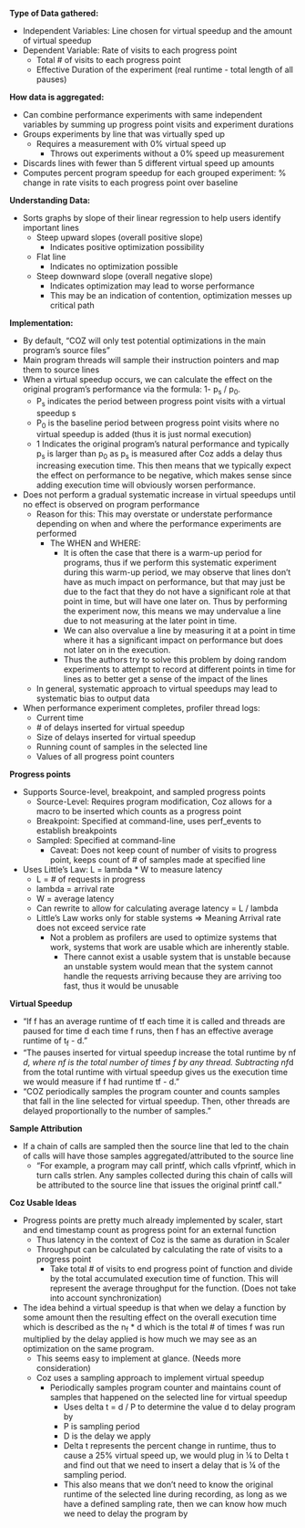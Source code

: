 **Type of Data gathered:**



*   Independent Variables: Line chosen for virtual speedup and the amount of virtual speedup
*   Dependent Variable: Rate of visits to each progress point
    *   Total # of visits to each progress point 
    *   Effective Duration of the experiment (real runtime - total length of all pauses)

**How data is aggregated:**



*   Can combine performance experiments with same independent variables by summing up progress point visits and experiment durations 
*   Groups experiments by line that was virtually sped up
    *   Requires a measurement with 0% virtual speed up
        *   Throws out experiments without a 0% speed up measurement
*   Discards lines with fewer than 5 different virtual speed up amounts
*   Computes percent program speedup for each grouped experiment: % change in rate visits to each progress point over baseline

**Understanding Data:**



*   Sorts graphs by slope of their linear regression to help users identify important lines
    *   Steep upward slopes (overall positive slope)
        *   Indicates positive optimization possibility
    *   Flat line 
        *   Indicates no optimization possible
    *   Steep downward slope (overall negative slope)
        *   Indicates optimization may lead to worse performance
        *   This may be an indication of contention, optimization messes up critical path

**Implementation:**



*   By default, “COZ will only test potential optimizations in the main program’s source files”
*   Main program threads will sample their instruction pointers and map them to source lines
*   When a virtual speedup occurs, we can calculate the effect on the original program’s performance via the formula: 1- p<sub>s</sub> / p<sub>0</sub>. 
    *   P<sub>s</sub> indicates the period between progress point visits with a virtual speedup s
    *   P<sub>0</sub> is the baseline period between progress point visits where no virtual speedup is added (thus it is just normal execution)
    *   1 Indicates the original program’s natural performance and typically p<sub>s</sub>  is larger than p<sub>0</sub> as p<sub>s</sub> is measured after Coz adds a delay thus increasing execution time. This then means that we typically expect the effect on performance to be negative, which makes sense since adding execution time will obviously worsen performance.
*   Does not perform a gradual systematic increase in virtual speedups until no effect is observed on program performance
    *   Reason for this: This may overstate or understate performance depending on when and where the performance experiments are performed
        *   The WHEN and WHERE: 
            *   It is often the case that there is a warm-up period for programs, thus if we perform this systematic experiment during this warm-up period, we may observe that lines don’t have as much impact on performance, but that may just be due to the fact that they do not have a significant role at that point in time, but will have one later on. Thus by performing the experiment now, this means we may undervalue a line due to not measuring at the later point in time. 
            *   We can also overvalue a line by measuring it at a point in time where it has a significant impact on performance but does not later on in the execution.
            *   Thus the authors try to solve this problem by doing random experiments to attempt to record at different points in time for lines as to better get a sense of the impact of the lines
    *   In general, systematic approach to virtual speedups may lead to systematic bias to output data
*   When performance experiment completes, profiler thread logs:
    *   Current time
    *   \# of delays inserted for virtual speedup
    *   Size of delays inserted for virtual speedup
    *   Running count of samples in the selected line
    *   Values of all progress point counters

**Progress points**



*   Supports Source-level, breakpoint, and sampled progress points
    *   Source-Level: Requires program modification, Coz allows for a macro to be inserted which counts as a progress point
    *   Breakpoint: Specified at command-line, uses perf_events to establish breakpoints
    *   Sampled: Specified at command-line
        *   Caveat: Does not keep count of number of visits to progress point, keeps count of # of samples made at specified line
*   Uses Little’s Law: L = lambda * W to measure latency
    *   L = # of requests in progress
    *   lambda = arrival rate
    *   W = average latency
    *   Can rewrite to allow for calculating average latency = L / lambda
    *   Little’s Law works only for stable systems => Meaning Arrival rate does not exceed service rate
        *   Not a problem as profilers are used to optimize systems that work, systems that work are usable which are inherently stable. 
            *   There cannot exist a usable system that is unstable because an unstable system would mean that the system cannot handle the requests arriving because they are arriving too fast, thus it would be unusable

**Virtual Speedup**



*   “If f has an average runtime of  tf each time it is called and threads are paused for time d each time f runs, then f has an effective average runtime of  t<sub>f</sub> - d.”
*   “The pauses inserted for virtual speedup increase the total runtime by nf *d, where nf is the total number of times f by any thread. Subtracting nf*d from the total runtime with virtual speedup gives us the execution time we would measure if f had runtime tf - d.”
*   “COZ periodically samples the program counter and counts samples that fall in the line selected for virtual speedup. Then, other threads are delayed proportionally to the number of samples.”

**Sample Attribution**



*   If a chain of calls are sampled then the source line that led to the chain of calls will have those samples aggregated/attributed to the source line
    *   “For example, a program may call printf, which calls vfprintf, which in turn calls strlen. Any samples collected during this chain of calls will be attributed to the source line that issues the original printf call.”



**Coz Usable Ideas**



*   Progress points are pretty much already implemented by scaler, start and end timestamp count as progress point for an external function
    *   Thus latency in the context of Coz is the same as duration in Scaler
    *   Throughput can be calculated by calculating the rate of visits to a progress point
        *   Take total # of visits to end progress point of function and divide by the total accumulated execution time of function. This will represent the average throughput for the function. (Does not take into account synchronization)
*   The idea behind a virtual speedup is that when we delay a function by some amount then the resulting effect on the overall execution time which is described as the n<sub>f</sub> * d which is the total # of times f was run multiplied by the delay applied is how much we may see as an optimization on the same program. 
    *   This seems easy to implement at glance. (Needs more consideration)
    *   Coz uses a sampling approach to implement virtual speedup
        *   Periodically samples program counter and maintains count of samples that happened on the selected line for virtual speedup
            *   Uses delta t = d / P to determine the value d to delay program by
            *   P is sampling period
            *   D is the delay we apply
            *   Delta t represents the percent change in runtime, thus to cause a 25% virtual speed up, we would plug in ¼ to Delta t and find out that we need to insert a delay that is ¼ of the sampling period. 
            *   This also means that we don’t need to know the original runtime of the selected line during recording, as long as we have a defined sampling rate, then we can know how much we need to delay the program by